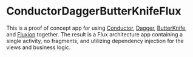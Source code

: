 # ConductorDaggerButterKnifeFlux

This is a proof of concept app for using [Conductor](https://github.com/bluelinelabs/Conductor), [Dagger](https://google.github.io/dagger/), [ButterKnife](https://github.com/JakeWharton/butterknife), and [Fluxion](https://github.com/nigelbro/fluxion) together.
The result is a Flux architecture app containing a single activity, no fragments, and utilizing dependency injection for the views and business logic. 
